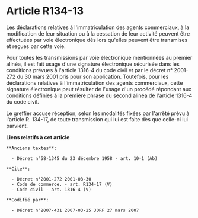 # Article R134-13

Les déclarations relatives à l'immatriculation des agents commerciaux, à la modification de leur situation ou à la cessation
de leur activité peuvent être effectuées par voie électronique dès lors qu'elles peuvent être transmises et reçues par cette
voie.

Pour toutes les transmissions par voie électronique mentionnées au premier alinéa, il est fait usage d'une signature
électronique sécurisée dans les conditions prévues à l'article 1316-4 du code civil et par le décret n° 2001-272 du 30 mars
2001 pris pour son application. Toutefois, pour les déclarations relatives à l'immatriculation des agents commerciaux, cette
signature électronique peut résulter de l'usage d'un procédé répondant aux conditions définies à la première phrase du second
alinéa de l'article 1316-4 du code civil.

Le greffier accuse réception, selon les modalités fixées par l'arrêté prévu à l'article R. 134-17, de toute transmission qui
lui est faite dès que celle-ci lui parvient.

**Liens relatifs à cet article**

	**Anciens textes**:

	  - Décret n°58-1345 du 23 décembre 1958 - art. 10-1 (Ab)

	**Cite**:

	  - Décret n°2001-272 2001-03-30
	  - Code de commerce. - art. R134-17 (V)
	  - Code civil - art. 1316-4 (V)

	**Codifié par**:

	  - Décret n°2007-431 2007-03-25 JORF 27 mars 2007
